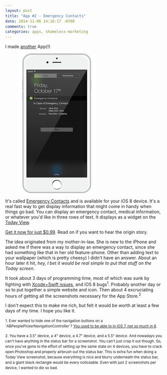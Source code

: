 ```yaml
---
layout: post
title: "App #2 - Emergency Contacts"
date: 2014-11-06 14:16:17 -0700
comments: true
categories: apps, shameless-marketing
---
```

I made [another](http://blog.swilliams.me/words/2013/12/16/i-made-an-app/) App(!)

<figure class="pull-right">
    <img alt="Emergency Contacts screenshot" src="/images/assets/ec-screenshot.png">
</figure>

It's called [Emergency Contacts](http://emergencycontacts.org/) and is available for your iOS 8 device. It's a real fast way to get display information that might come in handy when things go bad. You can display an emergency contact, medical information, or whatever you'd like in three rows of text. It displays as a widget on the [Today View](http://www.imore.com/how-use-today-view-widgets-ios-8).

[Get it now for just $0.99](https://itunes.apple.com/us/app/emergency-contacts-ice-widget/id931010448?ls=1&mt=8). Read on if you want to hear the origin story.

The idea originated from my mother-in-law. She is new to the iPhone and asked me if there was a way to display an emergency contact, since she had something like that in her old feature-phone. Other than adding text to your wallpaper (which is pretty cheesy) I didn't have an answer. About an hour later it hit, *hey, I bet it would be real simple to put that stuff on the Today screen.*

It took about 3 days of programming time, most of which was sunk by fighting with [Xcode+Swift issues](http://blog.swilliams.me/words/2014/10/30/dealing-with-xcode-and-swift/), and iOS 8 bugs<sup>1</sup>. Probably another day or so to put together a simple website and icon. Then about 4 excruciating hours of getting all the screenshots necessary for the App Store.<sup>2</sup>

I don't expect this to make me rich, but felt it would be worth at least a few days of my time. I hope you like it.

<div class="footnotes">
<p><small>
1. Ever wanted to hide one of the navigation buttons on a `ABPeoplePickerNavigationController`? <a href="http://openradar.appspot.com/radar?id=5234709428699136">You used to be able to in iOS 7, not so much in 8</a>.
</small></p>
<p><small>
2. You have a 3.5" device, a 4" device, a 4.7" device, and a 5.5" device. And nowadays you can't have anything in the status bar for a screenshot. You can't just crop it out though. So, once you've gone to the effort of setting up the same state on 4 devices, you have to crack open Photoshop and properly airbrush out the status bar. This is extra fun when doing a Today View screenshot, because everything is nice and blurry underneath the status bar, and a giant black rectangle would be every noticeable. Even with just 2 screenshots per device, I wanted to die so bad.
</small></p>
</div>
